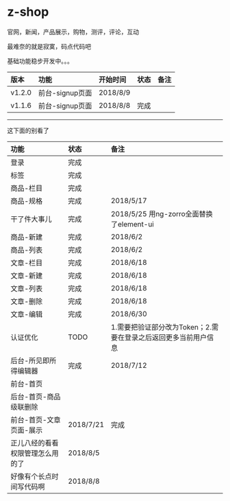 # z-shop
官网，新闻，产品展示，购物，测评，评论，互动

最难奈的就是寂寞，码点代码吧

基础功能稳步开发中。。。

|版本|功能|开始时间|状态|备注|
|:----|:----|:----|:----|:----|
|v1.2.0|前台-signup页面|2018/8/9|||
|v1.1.6|前台-signup页面|2018/8/8|完成||

----
这下面的别看了

|功能|状态|备注|
|:----|:----|:----|
|登录|完成||
|标签|完成||
|商品-栏目|完成||
|商品-规格|完成|2018/5/17|
|干了件大事儿|完成|2018/5/25 用ng-zorro全面替换了element-ui|
|商品-新建|完成|2018/6/2|
|商品-列表|完成|2018/6/2|
|文章-栏目|完成|2018/6/18|
|文章-新建|完成|2018/6/18|
|文章-列表|完成|2018/6/18|
|文章-删除|完成|2018/6/18|
|文章-编辑|完成|2018/6/30|
|认证优化|TODO|1.需要把验证部分改为Token；2.需要在登录之后返回更多当前用户信息|
|后台-所见即所得编辑器|完成|2018/7/12|
|前台-首页|||
|后台-首页-商品级联删除|||
|前台-首页-文章页面-展示|2018/7/21|完成|
|正儿八经的看看权限管理怎么用的了|2018/8/5||
|好像有个长点时间写代码啊|2018/8/8||

